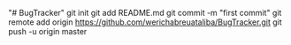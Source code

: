 "# BugTracker"  git init git add README.md git commit -m "first commit" git remote add origin https://github.com/werichabreuataliba/BugTracker.git git push -u origin master
